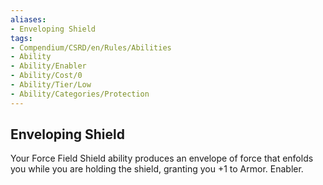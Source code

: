 ```yaml
---
aliases:
- Enveloping Shield
tags:
- Compendium/CSRD/en/Rules/Abilities
- Ability
- Ability/Enabler
- Ability/Cost/0
- Ability/Tier/Low
- Ability/Categories/Protection
---
```


  
## Enveloping Shield  
Your Force Field Shield ability produces an envelope of force that enfolds you while you are holding the shield, granting you +1 to Armor. Enabler.